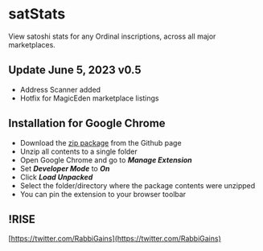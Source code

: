# satStats
  View satoshi stats for any Ordinal inscriptions, across all major marketplaces.


## Update June 5, 2023 v0.5
  - Address Scanner added
  - Hotfix for MagicEden marketplace listings
 


## Installation for Google Chrome

- Download the [zip package](https://github.com/RabbiGains-eth/satStats/archive/refs/heads/main.zip) from the Github page
- Unzip all contents to a single folder
- Open Google Chrome and go to ***Manage Extension***
- Set ***Developer Mode*** to ***On***
- Click ***Load Unpacked***
- Select the folder/directory where the package contents were unzipped
- You can pin the extension to your browser toolbar



## !RISE

[https://twitter.com/RabbiGains](https://twitter.com/RabbiGains)
